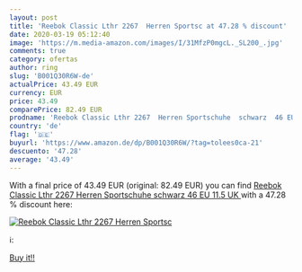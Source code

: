 ```yaml
---
layout: post
title: 'Reebok Classic Lthr 2267  Herren Sportsc at 47.28 % discount'
date: 2020-03-19 05:12:40
image: 'https://m.media-amazon.com/images/I/31MfzP0mgcL._SL200_.jpg'
comments: true
category: ofertas
author: ring
slug: 'B001Q30R6W-de'
actualPrice: 43.49 EUR
currency: EUR
price: 43.49
comparePrice: 82.49 EUR
prodname: 'Reebok Classic Lthr 2267  Herren Sportschuhe  schwarz  46 EU  11.5 UK '
country: 'de'
flag: '🇩🇪'
buyurl: 'https://www.amazon.de/dp/B001Q30R6W/?tag=tolees0ca-21'
descuento: '47.28'
average: '43.49'
---
```


With a final price of 43.49 EUR (original: 82.49 EUR) you can find [Reebok Classic Lthr 2267  Herren Sportschuhe  schwarz  46 EU  11.5 UK ](https://www.amazon.de/dp/B001Q30R6W/?tag=tolees0ca-21) with a  47.28 % discount here:

[![Reebok Classic Lthr 2267  Herren Sportsc](https://m.media-amazon.com/images/I/31MfzP0mgcL._SL200_.jpg)](https://www.amazon.de/dp/B001Q30R6W/?tag=tolees0ca-21)

ℹ️:


[Buy it!!](https://www.amazon.de/dp/B001Q30R6W/?tag=tolees0ca-21)
